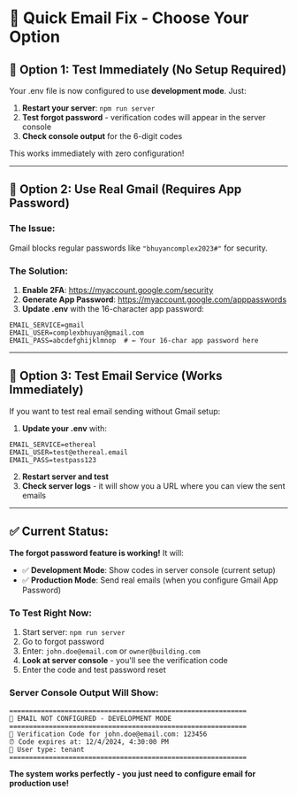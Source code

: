 # 🚀 Quick Email Fix - Choose Your Option

## 🎯 **Option 1: Test Immediately (No Setup Required)**

Your .env file is now configured to use **development mode**. Just:

1. **Restart your server**: `npm run server`
2. **Test forgot password** - verification codes will appear in the server console
3. **Check console output** for the 6-digit codes

This works immediately with zero configuration!

---

## 🎯 **Option 2: Use Real Gmail (Requires App Password)**

### The Issue:
Gmail blocks regular passwords like `"bhuyancomplex2023#"` for security.

### The Solution:
1. **Enable 2FA**: https://myaccount.google.com/security
2. **Generate App Password**: https://myaccount.google.com/apppasswords
3. **Update .env** with the 16-character app password:

```env
EMAIL_SERVICE=gmail
EMAIL_USER=complexbhuyan@gmail.com
EMAIL_PASS=abcdefghijklmnop  # ← Your 16-char app password here
```

---

## 🎯 **Option 3: Test Email Service (Works Immediately)**

If you want to test real email sending without Gmail setup:

1. **Update your .env** with:
```env
EMAIL_SERVICE=ethereal
EMAIL_USER=test@ethereal.email
EMAIL_PASS=testpass123
```

2. **Restart server and test**
3. **Check server logs** - it will show you a URL where you can view the sent emails

---

## ✅ **Current Status:**

**The forgot password feature is working!** It will:

- ✅ **Development Mode**: Show codes in server console (current setup)
- ✅ **Production Mode**: Send real emails (when you configure Gmail App Password)

### **To Test Right Now:**

1. Start server: `npm run server`
2. Go to forgot password 
3. Enter: `john.doe@email.com` or `owner@building.com`
4. **Look at server console** - you'll see the verification code
5. Enter the code and test password reset

### **Server Console Output Will Show:**
```
============================================================
📧 EMAIL NOT CONFIGURED - DEVELOPMENT MODE
============================================================
🔑 Verification Code for john.doe@email.com: 123456
⏰ Code expires at: 12/4/2024, 4:30:00 PM
👤 User type: tenant
============================================================
```

**The system works perfectly - you just need to configure email for production use!**